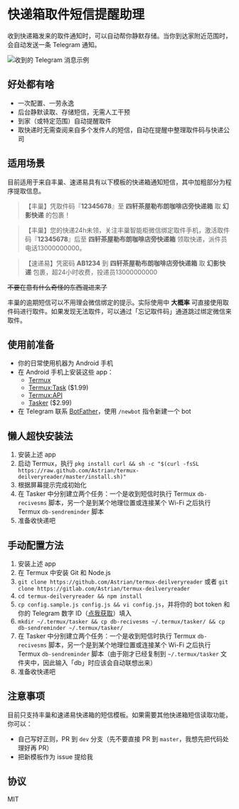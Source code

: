 # 快递箱取件短信提醒助理
收到快递箱发来的取件通知时，可以自动帮你静默存储。当你到达家附近范围时，会自动发送一条 Telegram 通知。

![收到的 Telegram 消息示例](https://ws1.sinaimg.cn/large/866b9388gy1fusovholdqj20u00edwhr.jpg)

## 好处都有啥
- 一次配置、一劳永逸
- 后台静默读取、存储短信，无需人工干预
- 到家（或特定范围）自动提醒取件
- 取快递时无需查阅来自多个发件人的短信，自动在提醒中整理取件码与快递公司

## 适用场景
目前适用于来自丰巢、速递易具有以下模板的快递箱通知短信，其中加粗部分为程序提取信息。

> 【丰巢】凭取件码『**12345678**』至 **四轩茶屋勒布朗咖啡店旁快递箱** 取 **幻影快递** 的包裹！

> 【丰巢】您的快递24h未领，关注丰巢智能柜微信绑定取件手机，激活取件码『**12345678**』后至 **四轩茶屋勒布朗咖啡店旁快递箱** 领取快递，派件员电话13000000000。

> 【速递易】凭密码 **AB1234** 到 **四轩茶屋勒布朗咖啡店旁快递箱** 取 **幻影快递** 包裹，超24小时收费，投递员13000000000

~~不要在意有什么奇怪的东西混进来了~~

丰巢的逾期短信可以不用理会微信绑定的提示。实际使用中 **大概率** 可直接使用取件码进行取件。如果发现无法取件，可以通过「忘记取件码」通道跳过绑定微信来取件。

## 使用前准备
- 你的日常使用机器为 Android 手机
- 在 Android 手机上安装这些 app：
	- [Termux](https://termux.com/)
	- [Termux:Task](https://play.google.com/store/apps/details?id=com.termux.tasker) ($1.99)
	- [Termux:API](https://play.google.com/store/apps/details?id=com.termux.api)
	- [Tasker](https://play.google.com/store/apps/details?id=net.dinglisch.android.taskerm) ($2.99)
- 在 Telegram 联系 [BotFather](https://t.me/botfather)，使用 `/newbot` 指令新建一个 bot

## 懒人超快安装法
1. 安装上述 app
2. 启动 Termux，执行 `pkg install curl && sh -c "$(curl -fsSL https://raw.github.com/Astrian/termux-deilveryreader/master/install.sh)"`
3. 根据屏幕提示完成初始化
4. 在 Tasker 中分别建立两个任务：一个是收到短信时执行 Termux `db-recivesms` 脚本，另一个是到某个地理位置或连接某个 Wi-Fi 之后执行 Termux `db-sendreminder` 脚本
5. 准备收快递吧

## 手动配置方法
1. 安装上述 app
2. 在 Termux 中安装 Git 和 Node.js
3. `git clone https://github.com/Astrian/termux-deilveryreader` 或者 `git clone https://gitlab.com/Astrian/termux-deilveryreader`
4. `cd termux-deilveryreader && npm install`
5. `cp config.sample.js config.js && vi config.js`，并将你的 bot token 和你的 Telegram 数字 ID（[点我获取](https://t.me/get_id_bot)）填入
6. `mkdir ~/.termux/tasker && cp db-recivesms ~/.termux/tasker/ && cp db-sendreminder ~/.termux/tasker/`
7. 在 Tasker 中分别建立两个任务：一个是收到短信时执行 Termux `db-recivesms` 脚本，另一个是到某个地理位置或连接某个 Wi-Fi 之后执行 Termux `db-sendreminder` 脚本（由于刚才已经复制到 `~/.termux/tasker` 文件夹中，因此输入「db」时应该会自动联想出来）
8. 准备收快递吧

## 注意事项
目前只支持丰巢和速递易快递箱的短信模板。如果需要其他快递箱短信读取功能，你可以：

- 自己写好正则，PR 到 `dev` 分支（先不要直接 PR 到 `master`，我想先把代码处理好再 PR）
- 把新模板作为 issue 提给我

## 协议
MIT
